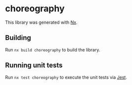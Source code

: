 # choreography

This library was generated with [Nx](https://nx.dev).

## Building

Run `nx build choreography` to build the library.

## Running unit tests

Run `nx test choreography` to execute the unit tests via [Jest](https://jestjs.io).
